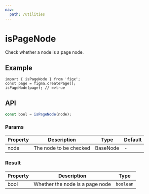 ```yaml
---
nav:
  path: /utilities
---
```


# isPageNode

Check whether a node is a page node.

## Example

```tsx
import { isPageNode } from 'figx';
const page = figma.createPage();
isPageNode(page); // =>true
```

## API

```ts
const bool = isPageNode(node);
```

### Params

| Property | Description            | Type     | Default |
| -------- | ---------------------- | -------- | ------- |
| node     | The node to be checked | BaseNode | -       |

### Result

| Property | Description                     | Type      |
| -------- | ------------------------------- | --------- |
| bool     | Whether the node is a page node | `boolean` |
